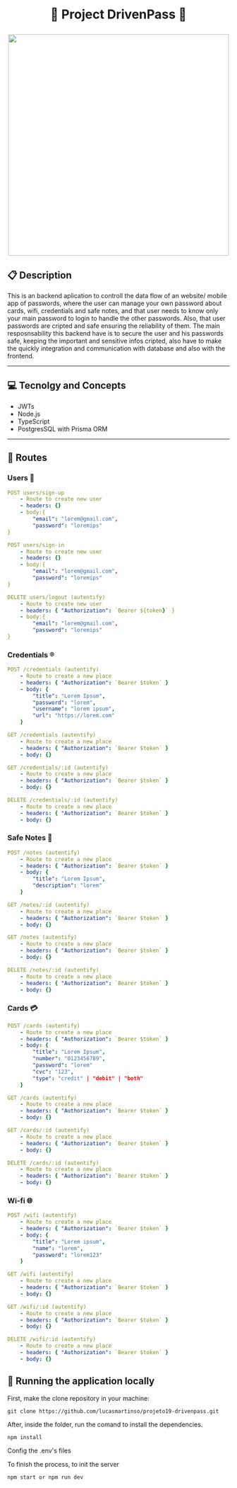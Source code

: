 # <p align = "center">🔐 Project DrivenPass 🔐</p>

<p align="center">
   <img src="https://img.freepik.com/vetores-premium/icone-de-desenho-animado-simples-com-cadeado-de-metal-em-branco_126267-9828.jpg" width="500" height="500" object-fit="cover"/>
</p>

##  :clipboard: Description

This is an backend aplication to controll the data flow of an website/ mobile app of passwords, where the user can manage your own password about cards, wifi, credentials and safe notes, and that user needs to know only your main password to login to handle the other passwords. Also, that user passwords are cripted and safe ensuring the reliability of them. The main resposnsability this backend have is to secure the user and his passwords safe, keeping the important and sensitive infos cripted, also have to make the quickly integration and communication with database and also with the frontend. 
***

## :computer:	 Tecnolgy and Concepts 

- JWTs
- Node.js
- TypeScript
- PostgresSQL with Prisma ORM

***

## :rocket: Routes

### Users 👥

```yml
POST users/sign-up
    - Route to create new user
    - headers: {}
    - body:{
        "email": "lorem@gmail.com",
        "password": "loremips"
}
```

```yml
POST users/sign-in
    - Route to create new user
    - headers: {}
    - body:{
        "email": "lorem@gmail.com",
        "password": "loremips"
}
```

```yml
DELETE users/logout (autentify)
    - Route to create new user
    - headers: { "Authorization": `Bearer ${token}` }
    - body:{
        "email": "lorem@gmail.com",
        "password": "loremips"
}
```

### Credentials ®️

```yml 
POST /credentials (autentify)
    - Route to create a new place
    - headers: { "Authorization": `Bearer $token` }
    - body: {
        "title": "Lorem Ipsum",
        "password": "lorem",
        "username": "lorem ipsum",
        "url": "https://lorem.com"
    }
```

```yml 
GET /credentials (autentify)
    - Route to create a new place
    - headers: { "Authorization": `Bearer $token` }
    - body: {}
```

```yml 
GET /credentials/:id (autentify)
    - Route to create a new place
    - headers: { "Authorization": `Bearer $token` }
    - body: {}
```

```yml 
DELETE /credentials/:id (autentify)
    - Route to create a new place
    - headers: { "Authorization": `Bearer $token` }
    - body: {}
```

### Safe Notes 📝


```yml 
POST /notes (autentify)
    - Route to create a new place
    - headers: { "Authorization": `Bearer $token` }
    - body: {
        "title": "Lorem Ipsum",
        "description": "lorem"
    }
```

```yml 
GET /notes/:id (autentify)
    - Route to create a new place
    - headers: { "Authorization": `Bearer $token` }
    - body: {}
```

```yml 
GET /notes (autentify)
    - Route to create a new place
    - headers: { "Authorization": `Bearer $token` }
    - body: {}
```

```yml 
DELETE /notes/:id (autentify)
    - Route to create a new place
    - headers: { "Authorization": `Bearer $token` }
    - body: {}
```

### Cards 💳 

```yml 
POST /cards (autentify)
    - Route to create a new place
    - headers: { "Authorization": `Bearer $token` }
    - body: {
        "title": "Lorem Ipsum",
        "number": "0123456789",
        "password": "lorem"
        "cvc": "123",
        "type": "credit" | "debit" | "both"
    }
```

```yml 
GET /cards (autentify)
    - Route to create a new place
    - headers: { "Authorization": `Bearer $token` }
    - body: {}
```

```yml 
GET /cards/:id (autentify)
    - Route to create a new place
    - headers: { "Authorization": `Bearer $token` }
    - body: {}
```

```yml 
DELETE /cards/:id (autentify)
    - Route to create a new place
    - headers: { "Authorization": `Bearer $token` }
    - body: {}
```

### Wi-fi 🌐

```yml 
POST /wifi (autentify)
    - Route to create a new place
    - headers: { "Authorization": `Bearer $token` }
    - body: {
        "title": "Lorem ipsum",
        "name": "lorem",
        "password": "lorem123"
    }
```

```yml 
GET /wifi (autentify)
    - Route to create a new place
    - headers: { "Authorization": `Bearer $token` }
    - body: {}
```

```yml 
GET /wifi/:id (autentify)
    - Route to create a new place
    - headers: { "Authorization": `Bearer $token` }
    - body: {}
```

```yml 
DELETE /wifi/:id (autentify)
    - Route to create a new place
    - headers: { "Authorization": `Bearer $token` }
    - body: {}
```

## 🏁 Running the application locally

First, make the clone repository in your machine:

```
git clone https://github.com/lucasmartinso/projeto19-drivenpass.git
```

After, inside the folder, run the comand to install the dependencies.

```
npm install
```
Config the .env's files

To finish the process, to init the server
```
npm start or npm run dev
```
